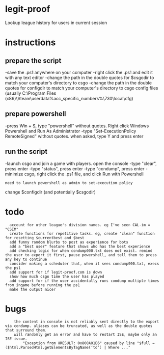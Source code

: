 # legit-proof
Lookup league history for users in current session

# instructions
## prepare the script
-save the .ps1 anywhere on your computer
-right click the .ps1 and edit it with any text editor
-change the path in the double quotes for $csgodir to match your computer's directory to csgo
-change the path in the double quotes for configdir to match your computer's directory to csgo config files (usually C:\Program Files (x86)\Steam\userdata\%acc_specific_numbers%\730\local\cfg)
## prepare powershell
-press Win + S, type "powershell" without quotes. Right click Windows Powershell and Run As Administrator
-type "Set-ExecutionPolicy RemoteSigned" without quotes. when asked, type Y and press enter
## run the script
-launch csgo and join a game with players. open the console
-type "clear", press enter
-type "status", press enter
-type "condump", press enter
-minimize csgo, right click the .ps1 file, and click Run with Powershell
	
	need to launch powershell as admin to set-execution policy

change $configdir (and potentially $csgodir)



# todo
      account for other league's division names. eg I've seen CAL-im = "CSIM"
      create functions for repetitive tasks. eg, create "clean" function for resetting $currentbest and $best
      add funny random blurbs to post as experience for bots
      add a "best user" feature that shows who has the best experience
      add checking logic for when condump000.txt does not exist. remind the user to export it first, pause powershell, and tell them to press any key to continue
      consider making a scheduler that, when it sees condump000.txt, execs the ps1
      add support for if legit-proof.com is down
      show how much csgo time the user has played
      add support for if the user accidentally runs condump multiple times from ingame before running the ps1
      make the output nicer
      
# bugs
        the content in console is not reliably sent directly to the export via condump. aliases can be truncated, as well as the double quotes that surround them.
        will randomly get an error and have to restart ISE, maybe only an ISE issue.
            "Exception from HRESULT: 0x800A01B6" caused by line "$full = ($html.ParsedHtml.getElementsByTagName(‘td’) | Where ..."
